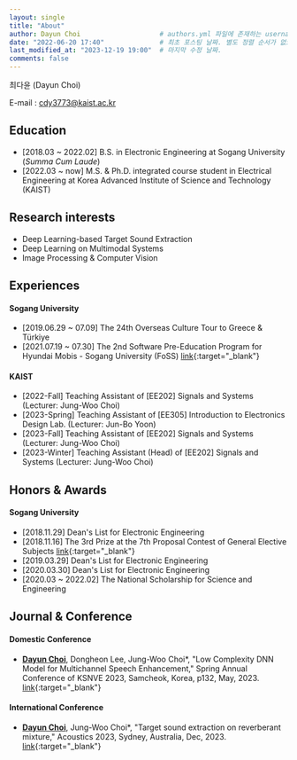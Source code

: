 ```yaml
---
layout: single
title: "About"
author: Dayun Choi                    # authors.yml 파일에 존재하는 username 값
date: "2022-06-20 17:40"              # 최초 포스팅 날짜. 별도 정렬 순서가 없으면 이 값으로 정렬됨. 파일명에 기록되어있다면 생략 가능.
last_modified_at: "2023-12-19 19:00"  # 마지막 수정 날짜.
comments: false
---
```


최다윤 (Dayun Choi)  
<!-- Mobile : (+82) 010-4948-2139   -->
E-mail : cdy3773@kaist.ac.kr


## Education
<!-- - \[2014.03 ~ 2017.02\]  Sewon Highschool -->
- \[2018.03 ~ 2022.02\]  B.S. in Electronic Engineering at Sogang University (_Summa Cum Laude_)
- \[2022.03 ~ now\]      M.S. & Ph.D. integrated course student in Electrical Engineering at Korea Advanced Institute of Science and Technology (KAIST)


## Research interests
- Deep Learning-based Target Sound Extraction
- Deep Learning on Multimodal Systems
- Image Processing & Computer Vision


## Experiences
#### Sogang University
- \[2019.06.29 ~ 07.09\]  The 24th Overseas Culture Tour to Greece & Türkiye
- \[2021.07.19 ~ 07.30\]  The 2nd Software Pre-Education Program for Hyundai Mobis - Sogang University (FoSS) [link](https://jewel-emmental-07f.notion.site/FoSS-2-SW-1550c601fff34920a9844514472474d0){:target="_blank"}

#### KAIST
- \[2022-Fall\]  Teaching Assistant of \[EE202\] Signals and Systems (Lecturer: Jung-Woo Choi)
- \[2023-Spring\]  Teaching Assistant of \[EE305\] Introduction to Electronics Design Lab. (Lecturer: Jun-Bo Yoon)
- \[2023-Fall\]  Teaching Assistant of \[EE202\] Signals and Systems (Lecturer: Jung-Woo Choi)
- \[2023-Winter\]  Teaching Assistant (Head) of \[EE202\] Signals and Systems (Lecturer: Jung-Woo Choi)


## Honors & Awards
#### Sogang University
- \[2018.11.29\]  Dean's List for Electronic Engineering
- \[2018.11.16\]  The 3rd Prize at the 7th Proposal Contest of General Elective Subjects [link](http://wholeperson.sogang.ac.kr/front/boardlist.do?bbsconfig=1){:target="_blank"}
- \[2019.03.29\]  Dean's List for Electronic Engineering
- \[2020.03.30\]  Dean's List for Electronic Engineering
- \[2020.03 ~ 2022.02\]  The National Scholarship for Science and Engineering


## Journal & Conference
#### Domestic Conference
- **<U>Dayun Choi</U>**, Dongheon Lee, Jung-Woo Choi*, "Low Complexity DNN Model for Multichannel Speech Enhancement," Spring Annual Conference of KSNVE 2023, Samcheok, Korea, p132, May, 2023. [link](https://conf.ksnve.or.kr/2023s/){:target="_blank"}

#### International Conference
- **<U>Dayun Choi</U>**, Jung-Woo Choi*, "Target sound extraction on reverberant mixture," Acoustics 2023, Sydney, Australia, Dec, 2023. [link](https://doi.org/10.1121/10.0023494){:target="_blank"}